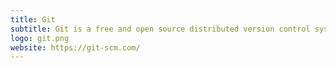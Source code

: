 ```yaml
---
title: Git
subtitle: Git is a free and open source distributed version control system designed to handle everything from small to very large projects with speed and efficiency.
logo: git.png
website: https://git-scm.com/
---
```


